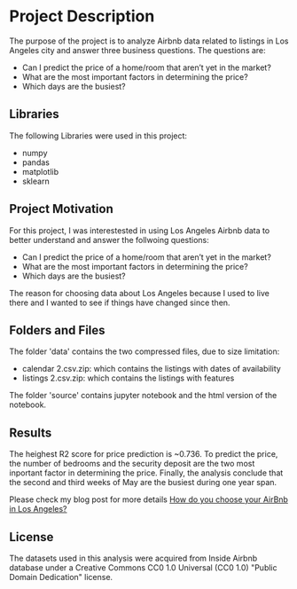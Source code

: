 # Project Description

The purpose of the project is to analyze Airbnb data related to listings in Los Angeles city and answer three business questions. The questions are:
* Can I predict the price of a home/room that aren’t yet in the market?
* What are the most important factors in determining the price?
* Which days are the busiest?

## Libraries
The following Libraries were used in this project:
* numpy
* pandas
* matplotlib
* sklearn

## Project Motivation
For this project, I was interestested in using Los Angeles Airbnb data to better understand and answer the follwoing questions:
* Can I predict the price of a home/room that aren’t yet in the market?
* What are the most important factors in determining the price?
* Which days are the busiest?

The reason for choosing data about Los Angeles because I used to live there and I wanted to see if things have changed since then.

## Folders and Files
The folder 'data' contains the two compressed files, due to size limitation:
* calendar 2.csv.zip: which contains the listings with dates of availability
* listings 2.csv.zip: which contains the listings with features

The folder 'source' contains jupyter notebook and the html version of the notebook.

## Results
The heighest R2 score for price prediction is ~0.736. To predict the price, the number of bedrooms and the security deposit are the two most inportant factor in determining the price. Finally, the analysis conclude that the second and third weeks of May are the busiest during one year span.

Please check my blog post for more details
[How do you choose your AirBnb in Los Angeles?](https://medium.com/@abdullah_ib/applying-machine-learning-on-los-angeles-airbnb-data-43694c5480d0)


## License
The datasets used in this analysis were acquired from Inside Airbnb database under a Creative Commons CC0 1.0 Universal (CC0 1.0) "Public Domain Dedication" license.